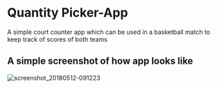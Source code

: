 # Quantity Picker-App
A simple court counter app which can be used in a basketball match to keep track of scores of both teams


## A simple screenshot of how app looks like
![screenshot_20180512-091223](https://user-images.githubusercontent.com/28681392/39953283-d1c9dbce-55c5-11e8-9ddd-874bd37bbeb8.png)
